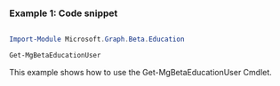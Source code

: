 ### Example 1: Code snippet

```powershell

Import-Module Microsoft.Graph.Beta.Education

Get-MgBetaEducationUser

```
This example shows how to use the Get-MgBetaEducationUser Cmdlet.

